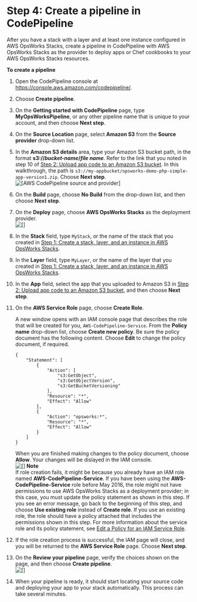 # Step 4: Create a pipeline in CodePipeline<a name="other-services-cp-chef11-pipeline"></a>

After you have a stack with a layer and at least one instance configured in AWS OpsWorks Stacks, create a pipeline in CodePipeline with AWS OpsWorks Stacks as the provider to deploy apps or Chef cookbooks to your AWS OpsWorks Stacks resources\.

**To create a pipeline**

1. Open the CodePipeline console at [https://console\.aws\.amazon\.com/codepipeline/](https://console.aws.amazon.com/codepipeline/)\.

1. Choose **Create pipeline**\.

1. On the **Getting started with CodePipeline** page, type **MyOpsWorksPipeline**, or any other pipeline name that is unique to your account, and then choose **Next step**\.

1. On the **Source Location** page, select **Amazon S3** from the **Source provider** drop\-down list\.

1. In the **Amazon S3 details** area, type your Amazon S3 bucket path, in the format **s3://*bucket\-name*/*file name***\. Refer to the link that you noted in step 10 of [Step 2: Upload app code to an Amazon S3 bucket](other-services-cp-chef11-s3.md)\. In this walkthrough, the path is `s3://my-appbucket/opsworks-demo-php-simple-app-version1.zip`\. Choose **Next step**\.  
![\[AWS CodePipeline source and provider\]](http://docs.aws.amazon.com/opsworks/latest/userguide/images/cp_integ_source.png)

1. On the **Build** page, choose **No Build** from the drop\-down list, and then choose **Next step**\.

1. On the **Deploy** page, choose **AWS OpsWorks Stacks** as the deployment provider\.  
![\[\]](http://docs.aws.amazon.com/opsworks/latest/userguide/images/cp_integ_cpprovider.png)

1. In the **Stack** field, type `MyStack`, or the name of the stack that you created in [Step 1: Create a stack, layer, and an instance in AWS OpsWorks Stacks](other-services-cp-chef11-stack.md)\.

1. In the **Layer** field, type `MyLayer`, or the name of the layer that you created in [Step 1: Create a stack, layer, and an instance in AWS OpsWorks Stacks](other-services-cp-chef11-stack.md)\.

1. In the **App** field, select the app that you uploaded to Amazon S3 in [Step 2: Upload app code to an Amazon S3 bucket](other-services-cp-chef11-s3.md), and then choose **Next step**\.

1. On the **AWS Service Role** page, choose **Create Role**\.

   A new window opens with an IAM console page that describes the role that will be created for you, `AWS-CodePipeline-Service`\. From the **Policy name** drop\-down list, choose **Create new policy**\. Be sure the policy document has the following content\. Choose **Edit** to change the policy document, if required\.

   ```
   {
       "Statement": [
           {
               "Action": [
                   "s3:GetObject",
                   "s3:GetObjectVersion",
                   "s3:GetBucketVersioning"
               ],
               "Resource": "*",
               "Effect": "Allow"
           },
           {
               "Action": "opsworks:*",
               "Resource": "*",
               "Effect": "Allow"
           }
       ]
   }
   ```

   When you are finished making changes to the policy document, choose **Allow**\. Your changes will be dislayed in the IAM console\.  
![\[\]](http://docs.aws.amazon.com/opsworks/latest/userguide/images/cp_integ_iamrole.png)
**Note**  
If role creation fails, it might be because you already have an IAM role named **AWS\-CodePipeline\-Service**\. If you have been using the **AWS\-CodePipeline\-Service** role before May 2016, the role might not have permissions to use AWS OpsWorks Stacks as a deployment provider; in this case, you must update the policy statement as shown in this step\. If you see an error message, go back to the beginning of this step, and choose **Use existing role** instead of **Create role**\. If you use an existing role, the role should have a policy attached that includes the permissions shown in this step\. For more information about the service role and its policy statement, see [Edit a Policy for an IAM Service Role](http://docs.aws.amazon.com/codepipeline/latest/userguide/access-permissions.html#how-to-custom-role)\.

1. If the role creation process is successful, the IAM page will close, and you will be returned to the **AWS Service Role** page\. Choose **Next step**\.

1. On the **Review your pipeline** page, verify the choices shown on the page, and then choose **Create pipeline**\.  
![\[\]](http://docs.aws.amazon.com/opsworks/latest/userguide/images/cp_integ_cpreview.png)

1. When your pipeline is ready, it should start locating your source code and deploying your app to your stack automatically\. This process can take several minutes\.